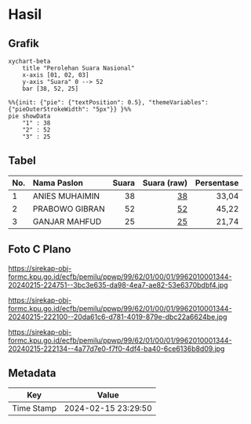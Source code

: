 # Hasil

## Grafik

```mermaid
xychart-beta
    title "Perolehan Suara Nasional"
    x-axis [01, 02, 03]
    y-axis "Suara" 0 --> 52
    bar [38, 52, 25]
```

```mermaid
%%{init: {"pie": {"textPosition": 0.5}, "themeVariables": {"pieOuterStrokeWidth": "5px"}} }%%
pie showData
    "1" : 38
    "2" : 52
    "3" : 25
```

## Tabel

| No. | Nama Paslon    | Suara | Suara (raw) | Persentase |
|:--- |:-------------- | -----:| -----------:| ----------:|
| 1   | ANIES MUHAIMIN | 38    | [38][p-1]   | 33,04      |
| 2   | PRABOWO GIBRAN | 52    | [52][p-2]   | 45,22      |
| 3   | GANJAR MAHFUD  | 25    | [25][p-3]   | 21,74      |


[p-1]: https://github.com/gigit-pemilu/pemilu-2024/blob/main/pilpres/hitung-suara/sub/99-luar-negeri/sub/62-kuala-lumpur-malaysia/sub/01-kuala-lumpur-malaysia/sub/0001-kuala-lumpur-malaysia/sub/344-tps-031/sub/paslon-1.txt
[p-2]: https://github.com/gigit-pemilu/pemilu-2024/blob/main/pilpres/hitung-suara/sub/99-luar-negeri/sub/62-kuala-lumpur-malaysia/sub/01-kuala-lumpur-malaysia/sub/0001-kuala-lumpur-malaysia/sub/344-tps-031/sub/paslon-2.txt
[p-3]: https://github.com/gigit-pemilu/pemilu-2024/blob/main/pilpres/hitung-suara/sub/99-luar-negeri/sub/62-kuala-lumpur-malaysia/sub/01-kuala-lumpur-malaysia/sub/0001-kuala-lumpur-malaysia/sub/344-tps-031/sub/paslon-3.txt

## Foto C Plano

https://sirekap-obj-formc.kpu.go.id/ecfb/pemilu/ppwp/99/62/01/00/01/9962010001344-20240215-224751--3bc3e635-da98-4ea7-ae82-53e6370bdbf4.jpg

https://sirekap-obj-formc.kpu.go.id/ecfb/pemilu/ppwp/99/62/01/00/01/9962010001344-20240215-222100--20da61c6-d781-4019-879e-dbc22a6624be.jpg

https://sirekap-obj-formc.kpu.go.id/ecfb/pemilu/ppwp/99/62/01/00/01/9962010001344-20240215-222134--4a77d7e0-f7f0-4df4-ba40-6ce6136b8d09.jpg


## Metadata

| Key        | Value               |
| ---------- | ------------------- |
| Time Stamp | 2024-02-15 23:29:50 |



